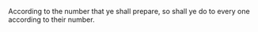 According to the number that ye shall prepare, so shall ye do to every one according to their number.
